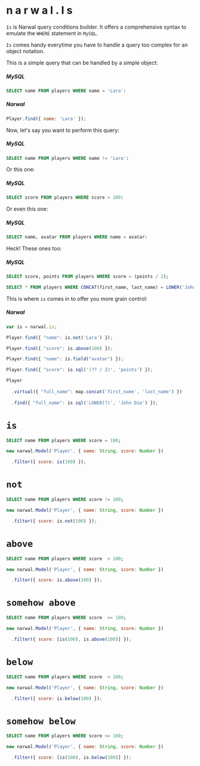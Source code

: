 n a r w a l . I s
=================

`Is` is Narwal query conditions builder. It offers a comprehensive syntax to emulate the `WHERE` statement in `MySQL`.

`Is` comes handy everytime you have to handle a query too complex for an object notation.

This is a simple query that can be handled by a simple object:

##### MySQL

```sql
SELECT name FROM players WHERE name = 'Lara':
```

##### Narwal

```js
Player.find({ name: 'Lara' });
```

Now, let's say you want to perform this query:

##### MySQL

```sql
SELECT name FROM players WHERE name != 'Lara':
```

Or this one:

##### MySQL

```sql
SELECT score FROM players WHERE score > 100:
```

Or even this one:

##### MySQL

```sql
SELECT name, avatar FROM players WHERE name = avatar:
```

Heck! These ones too:

##### MySQL

```sql
SELECT score, points FROM players WHERE score = (points / 2);

SELECT * FROM players WHERE CONCAT(first_name, last_name) = LOWER('John Doe');
```

This is where `is` comes in to offer you more grain control:

##### Narwal

```js
var is = narwal.is;

Player.find({ "name": is.not('Lara') });

Player.find({ "score": is.above(100) });

Player.find({ "name": is.field("avatar") });

Player.find({ "score": is.sql('(?? / 2)', 'points') });

Player
  
  .virtual({ "full_name": map.concat('first_name', 'last_name') })
  
  .find({ "full_name": is.sql('LOWER(?)', 'John Die') });
```

# `is`

```sql
SELECT name FROM players WHERE score = 100;
```

```js
new narwal.Model('Player', { name: String, score: Number })

  .filter({ score: is(100) });
```

# `not`

```sql
SELECT name FROM players WHERE score != 100;
```

```js
new narwal.Model('Player', { name: String, score: Number })

  .filter({ score: is.not(100) });
```

# `above`

```sql
SELECT name FROM players WHERE score  > 100;
```

```js
new narwal.Model('Player', { name: String, score: Number })

  .filter({ score: is.above(100) });
```

# `somehow above`

```sql
SELECT name FROM players WHERE score  >= 100;
```

```js
new narwal.Model('Player', { name: String, score: Number })

  .filter({ score: [is(100), is.above(100)] });
```

# `below`

```sql
SELECT name FROM players WHERE score  < 100;
```

```js
new narwal.Model('Player', { name: String, score: Number })

  .filter({ score: is.below(100) });
```

# `somehow below`

```sql
SELECT name FROM players WHERE score <= 100;
```

```js
new narwal.Model('Player', { name: String, score: Number })

  .filter({ score: [is(100), is.below(100)] });
```
